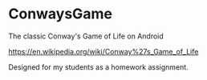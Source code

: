 # ConwaysGame
The classic Conway's Game of Life on Android

https://en.wikipedia.org/wiki/Conway%27s_Game_of_Life

Designed for my students as a homework assignment. 
